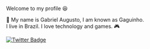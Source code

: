 Welcome to my profile 😆 

 📣 My name is Gabriel Augusto, I am known as Gaguinho.  
I live in Brazil. I love technology and games. 🎮 

[![Twitter Badge](https://img.shields.io/badge/-@gxguinho-4c2882?style=flat-square&labelColor=4c2882&logo=twitter&logoColor=white&link=https://twitter.com/Gxguinho)](https://twitter.com/Gxguinho)

